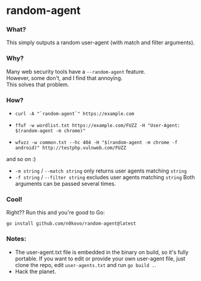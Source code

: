 # random-agent

### What?
 This simply outputs a random user-agent (with match and filter arguments).

### Why?
 Many web security tools have a `--random-agent` feature.<br>
 However, some don't, and I find that annoying.<br>
 This solves that problem.

### How?
- ```shell
  curl -A "`random-agent`" https://example.com
  ```

- ```shell
  ffuf -w wordlist.txt https://example.com/FUZZ -H "User-Agent: $(random-agent -m chrome)"
  ```

- ```shell
  wfuzz -w common.txt --hc 404 -H "$(random-agent -m chrome -f android)" http://testphp.vulnweb.com/FUZZ
  ```
and so on :)

- `-m string` / `--match string` only returns user agents matching `string`
- `-f string` / `--filter string` excludes user agents matching `string`
Both arguments can be passed several times.

### Cool!
Right?? Run this and you're good to Go:
```shell
go install github.com/n0kovo/random-agent@latest
```

### Notes:
- The user-agent.txt file is embedded in the binary on build, so it's fully portable. If you want to edit or provide your own user-agent file, just clone the repo, edit `user-agents.txt` and run `go build .`.
- Hack the planet.

